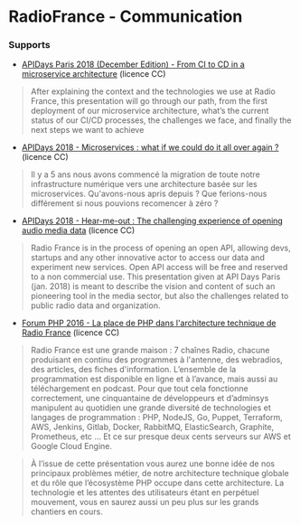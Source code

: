 # RadioFrance - Communication

### Supports

+ [APIDays Paris 2018 (December Edition) - From CI to CD in a microservice architecture](https://github.com/radiofrance/communication/blob/master/talks/2018-12-12-APIDays2018bis-CI-to-CD.pdf) (licence CC)

> After explaining the context and the technologies we use at Radio France, this presentation will go through our path, from the first deployment of our microservice architecture, what’s the current status of our CI/CD processes, the challenges we face, and finally the next steps we want to achieve

+ [APIDays 2018 - Microservices : what if we could do it all over again ?](https://github.com/radiofrance/communication/blob/master/talks/2018-01-30-APIDays2018-MicroServices.pdf) (licence CC)

> Il y a 5 ans nous avons commencé la migration de toute notre infrastructure numérique vers une architecture basée sur les microservices. Qu'avons-nous apris depuis ? Que ferions-nous différement si nous pouvions recomencer à zéro ?

+ [APIDays 2018 - Hear-me-out : The challenging experience of opening audio media data](https://github.com/radiofrance/communication/blob/master/talks/2018-01-31-APIDays2018-PublicApi.pdf) (licence CC)

> Radio France is in the process of opening an open API, allowing devs, startups and any other innovative actor to
access our data and experiment new services. Open API access will be free and reserved to a non commercial use. This
presentation given at API Days Paris (jan. 2018)  is meant to describe the vision and content of such an pioneering tool
in the media sector, but also the challenges related to public radio data and organization.

+ [Forum PHP 2016 - La place de PHP dans l'architecture technique de Radio France](https://github.com/radiofrance/communication/blob/master/talks/2016-10-2-forumphp2016-place-de-php.pdf) (licence CC)

> Radio France est une grande maison : 7 chaînes Radio, chacune produisant en continu des programmes à l'antenne, des webradios, des articles, des fiches d'information. L’ensemble de la programmation est disponible en ligne et à l’avance, mais aussi au téléchargement en podcast. Pour que tout cela fonctionne correctement, une cinquantaine de développeurs et d’adminsys manipulent au quotidien une grande diversité de technologies et langages de programmation : PHP, NodeJS, Go, Puppet, Terraform, AWS, Jenkins, Gitlab, Docker, RabbitMQ, ElasticSearch, Graphite, Prometheus, etc … Et ce sur presque deux cents serveurs sur AWS et Google Cloud Engine.

> À l’issue de cette présentation vous aurez une bonne idée de nos principaux problèmes métier, de notre architecture technique globale et du rôle que l’écosystème PHP occupe dans cette architecture. La technologie et les attentes des utilisateurs étant en perpétuel mouvement, vous en saurez aussi un peu plus sur les grands chantiers en cours.


